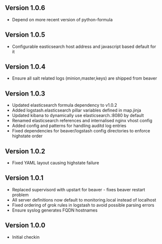 ## Version 1.0.6

* Depend on more recent version of python-formula

## Version 1.0.5

* Configurable easticsearch host address and javascript based default for it

## Version 1.0.4

* Ensure all salt related logs (minion,master,keys) are shipped from beaver

## Version 1.0.3

* Updated elasticsearch formula dependency to v1.0.2
* Added logstash.elasticsearch pillar variables defined in map.jinja
* Updated kibana to dynamically use elasticsearch.<domain>:8080 by default
* Renamed elasticsearch references and internalised nginx vhost config
* Added config and patterns for handling auditd log entries
* Fixed dependencies for beaver/logstash config directories to enforce highstate order

## Version 1.0.2

* Fixed YAML layout causing highstate failure

## Version 1.0.1

* Replaced supervisord with upstart for beaver - fixes beaver restart problem
* All server definitions now default to monitoring.local instead of localhost
* Fixed ordering of grok rules in logstash to avoid possible parsing errors
* Ensure syslog generates FQDN hostnames

## Version 1.0.0

* Initial checkin

